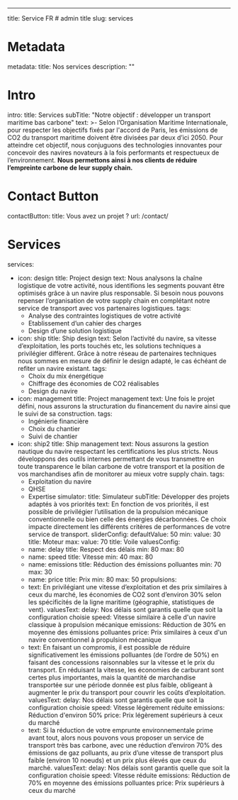 ---
title: Service FR # admin title
slug: services
# Metadata
metadata: 
  title: Nos services
  description: ""
# Intro
intro:
  title: Services
  subTitle: "Notre objectif : développer un transport maritime bas carbone"
  text: >-
    Selon l’Organisation Maritime Internationale, pour respecter les objectifs fixés par l'accord de Paris, les émissions de CO2 du transport maritime doivent être divisées par deux d’ici 2050. Pour atteindre cet objectif, nous conjuguons des technologies innovantes pour concevoir des navires novateurs à la fois performants et respectueux de l’environnement. **Nous permettons ainsi à nos clients de réduire l’empreinte carbone de leur supply chain.**
# Contact Button
contactButton: 
  title: Vous avez un projet ?
  url: /contact/
# Services  
services:
  - icon: design
    title: Project design
    text: Nous analysons la chaîne logistique de votre activité, nous identifions les segments pouvant être optimisés grâce à un navire plus responsable. Si besoin nous pouvons repenser l’organisation de votre supply chain en complétant notre service de transport avec vos partenaires logistiques.
    tags:
      - Analyse des contraintes logistiques de votre activité
      - Etablissement d’un cahier des charges
      - Design d’une solution logistique
  - icon: ship
    title: Ship design
    text: Selon l’activité du navire, sa vitesse d’exploitation, les ports touchés etc, les solutions techniques a privilégier diffèrent. Grâce à notre réseau de partenaires techniques nous sommes en mesure de définir le design adapté, le cas échéant de refiter un navire existant.
    tags:
      - Choix du mix énergétique
      - Chiffrage des économies de CO2 réalisables
      - Design du navire
  - icon: management
    title: Project management
    text: Une fois le projet défini, nous assurons la structuration du financement du navire ainsi que le suivi de sa construction.
    tags:
      - Ingénierie financière
      - Choix du chantier
      - Suivi de chantier
  - icon: ship2
    title: Ship management
    text: Nous assurons la gestion nautique du navire respectant les certifications les plus stricts. Nous développons des outils internes permettant de vous transmettre en toute transparence le bilan carbone de votre transport et la position de vos marchandises afin de monitorer au mieux votre supply chain.
    tags:
      - Exploitation du navire
      - QHSE
      - Expertise
simulator:
  title: Simulateur
  subTitle: Développer des projets adaptés à vos priorités
  text: En fonction de vos priorités, il est possible de privilégier l’utilisation de la propulsion mécanique conventionnelle ou bien celle des énergies décarbonnées. Ce choix impacte directement les différents critères de performances de votre service de transport.
  sliderConfig:
    defaultValue: 50
    min: 
      value: 30
      title: Moteur
    max: 
      value: 70
      title: Voile
  valuesConfig:
    - name: delay
      title: Respect des délais
      min: 80
      max: 80
    - name: speed
      title: Vitesse
      min: 40
      max: 80
    - name: emissions
      title: Réduction des émissions polluantes
      min: 70
      max: 30
    - name: price
      title: Prix
      min: 80
      max: 50
  propulsions:
    - text: En privilégiant une vitesse d’exploitation et des prix similaires à ceux du marché, les économies de CO2 sont d’environ 30% selon les spécificités de la ligne maritime (géographie, statistiques de vent).
      valuesText:
        delay: Nos délais sont garantis quelle que soit la configuration choisie
        speed: Vitesse similaire à celle d'un navire classique à propulsion mécanique
        emissions: Réduction de 30% en moyenne des émissions polluantes
        price: Prix similaires à ceux d'un navire conventionnel à propulsion mécanique
    - text: En faisant un compromis, il est possible de réduire significativement les émissions polluantes (de l’ordre de 50%) en faisant des concessions raisonnables sur la vitesse et le prix du transport. En réduisant la vitesse, les économies de carburant sont certes plus importantes, mais la quantité de marchandise transportée sur une période donnée est plus faible, obligeant à augmenter le prix du transport pour couvrir les coûts d’exploitation.
      valuesText: 
        delay: Nos délais sont garantis quelle que soit la configuration choisie
        speed: Vitesse légèrement réduite
        emissions: Réduction d'environ 50%
        price: Prix légèrement supérieurs à ceux du marché
    - text: Si la réduction de votre emprunte environnementale prime avant tout, alors nous pouvons vous proposer un service de transport très bas carbone, avec une réduction d’environ 70% des émissions de gaz polluants, au prix d’une vitesse de transport plus faible (environ 10 noeuds) et un prix plus élevés que ceux du marché.
      valuesText: 
        delay: Nos délais sont garantis quelle que soit la configuration choisie
        speed: Vitesse réduite
        emissions: Réduction de 70% en moyenne des émissions polluantes
        price: Prix  supérieurs à ceux du marché

